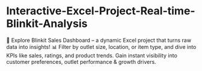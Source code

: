 # Interactive-Excel-Project-Real-time-Blinkit-Analysis
🚀 Explore Blinkit Sales Dashboard – a dynamic Excel project that turns raw data into insights! 📊 Filter by outlet size, location, or item type, and dive into KPIs like sales, ratings, and product trends. Gain instant visibility into customer preferences, outlet performance & growth drivers.

